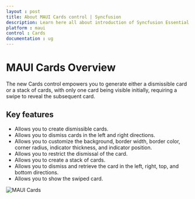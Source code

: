 ```yaml
---
layout : post
title: About MAUI Cards control | Syncfusion
description: Learn here all about introduction of Syncfusion Essential Studio MAUI Cards control, its elements and more.
platform : maui
control : Cards
documentation : ug
---
```


# MAUI Cards Overview

The new Cards control empowers you to generate either a dismissible card or a stack of cards, with only one card being visible initially, requiring a swipe to reveal the subsequent card.

## Key features

* Allows you to create dismissible cards.
* Allows you to dismiss cards in the left and right directions.
* Allows you to customize the background, border width, border color, corner radius, indicator thickness, and indicator position.
* Allows you to restrict the dismissal of the card.
* Allows you to create a stack of cards.
* Allows you to dismiss and retrieve the card in the left, right, top, and bottom directions.
* Allows you to show the swiped card.

![MAUI Cards]()

